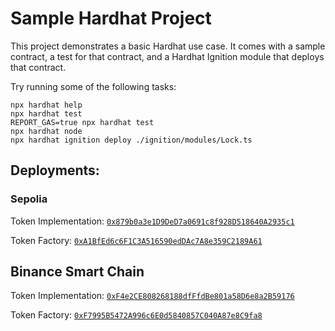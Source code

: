 # Sample Hardhat Project

This project demonstrates a basic Hardhat use case. It comes with a sample contract, a test for that contract, and a Hardhat Ignition module that deploys that contract.

Try running some of the following tasks:

```shell
npx hardhat help
npx hardhat test
REPORT_GAS=true npx hardhat test
npx hardhat node
npx hardhat ignition deploy ./ignition/modules/Lock.ts
```

## Deployments:

### Sepolia

Token Implementation: [`0x879b0a3e1D9DeD7a0691c8f928D518640A2935c1`](https://sepolia.etherscan.io/address/0x879b0a3e1D9DeD7a0691c8f928D518640A2935c1)

Token Factory: [`0xA1BfEd6c6F1C3A516590edDAc7A8e359C2189A61`](https://sepolia.etherscan.io/address/0xA1BfEd6c6F1C3A516590edDAc7A8e359C2189A61)

## Binance Smart Chain

Token Implementation: [`0xF4e2CE808268188dfFfdBe801a58D6e8a2B59176`](https://bscscan.com/address/0xF4e2CE808268188dfFfdBe801a58D6e8a2B59176)

Token Factory: [`0xF7995B5472A996c6E0d5840857C040A87e8C9fa8`](https://bscscan.com/address/0xF7995B5472A996c6E0d5840857C040A87e8C9fa8)